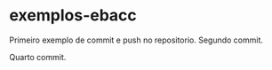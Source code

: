 # exemplos-ebacc


Primeiro exemplo de commit e push no repositorio.
Segundo commit.

Quarto commit.
